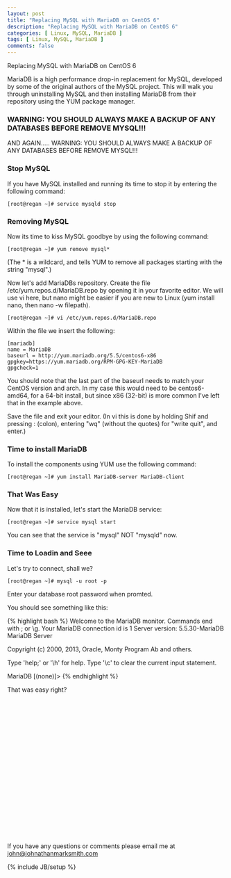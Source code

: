 ```yaml
---
layout: post
title: "Replacing MySQL with MariaDB on CentOS 6"
description: "Replacing MySQL with MariaDB on CentOS 6"
categories: [ Linux, MySQL, MariaDB ]
tags: [ Linux, MySQL, MariaDB ]
comments: false
---
```


Replacing MySQL with MariaDB on CentOS 6

MariaDB is a high performance drop-in replacement for MySQL, developed by some of the original authors of the MySQL project. This will walk you through uninstalling MySQL and then installing MariaDB from their repository using the YUM package manager.

### WARNING: YOU SHOULD ALWAYS MAKE A BACKUP OF ANY DATABASES BEFORE REMOVE MYSQL!!!

AND AGAIN..... WARNING: YOU SHOULD ALWAYS MAKE A BACKUP OF ANY DATABASES BEFORE REMOVE MYSQL!!!

### Stop MySQL

If you have MySQL installed and running its time to stop it by entering the following command:

    [root@regan ~]# service mysqld stop


### Removing MySQL

Now its time to kiss MySQL goodbye by using the following command:

    [root@regan ~]# yum remove mysql*

(The * is a wildcard, and tells YUM to remove all packages starting with the string "mysql".)



Now let's add MariaDBs repository. Create the file /etc/yum.repos.d/MariaDB.repo by opening it in your favorite editor. 
We will use vi here, but nano might be easier if you are new to Linux (yum install nano, then nano -w filepath).

    [root@regan ~]# vi /etc/yum.repos.d/MariaDB.repo

Within the file we insert the following:

    [mariadb]
    name = MariaDB
    baseurl = http://yum.mariadb.org/5.5/centos6-x86
    gpgkey=https://yum.mariadb.org/RPM-GPG-KEY-MariaDB
    gpgcheck=1

You should note that the last part of the baseurl needs to match your CentOS version and arch. In my case this would need to be centos6-amd64, for a 64-bit install, but since x86 (32-bit) is more common I've left that in the example above.

Save the file and exit your editor. (In vi this is done by holding Shif and pressing : (colon), entering "wq" (without the quotes) for "write quit", and enter.) 

### Time to install MariaDB

To install the components using YUM use the following command:

    [root@regan ~]# yum install MariaDB-server MariaDB-client

### That Was Easy

Now that it is installed, let's start the MariaDB service:

    [root@regan ~]# service mysql start


You can see that the service is "mysql" NOT "mysqld" now.


### Time to Loadin and Seee

Let's try to connect, shall we?

    [root@regan ~]# mysql -u root -p

Enter your database root password when promted.

You should see something like this:

{% highlight bash %}
Welcome to the MariaDB monitor.  Commands end with ; or \g.
Your MariaDB connection id is 1
Server version: 5.5.30-MariaDB MariaDB Server

Copyright (c) 2000, 2013, Oracle, Monty Program Ab and others.

Type 'help;' or '\h' for help. Type '\c' to clear the current input statement.

MariaDB [(none)]> 
{% endhighlight %}

That was easy right?


<object width="560" height="315"><param name="movie" value="http://www.youtube.com/v/EZe140Gj1qA?version=3&amp;hl=en_US"></param><param name="allowFullScreen" value="true"></param><param name="allowscriptaccess" value="always"></param><embed src="http://www.youtube.com/v/EZe140Gj1qA?version=3&amp;hl=en_US" type="application/x-shockwave-flash" width="560" height="315" allowscriptaccess="always" allowfullscreen="true"></embed></object>


If you have any questions or comments please email me at <a href="mailto:john@johnathanmarksmith.com">john@johnathanmarksmith.com</a>


{% include JB/setup %}
